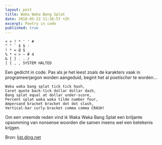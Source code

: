 ```yaml
---
layout: post
title: Waka Waka Bang Splat
date: 2018-05-22 11:26:57 +2h
excerpt: Poetry in code
published: true
---
```



	< > ! * ' ' #
	^ " ` $ $ -
	! * = @ $ _
	% * < > ~ # 4
	& [ ] . . /
	| { , , SYSTEM HALTED  

Een gedicht in code. Pas als je het leest zoals de karakters vaak in programeerjargon worden aangeduid, begint het al _poetischer_ te worden...


	Waka waka bang splat tick tick hash,
	Caret quote back-tick dollar dollar dash,
	Bang splat equal at dollar under-score,
	Percent splat waka waka tilde number four,
	Ampersand bracket bracket dot dot slash,
	Vertical-bar curly-bracket comma comma CRASH!

Om een vreemde reden vind ik Waka Waka Bang Splat een briljante opsomming van nonsense woorden die samen ineens wel een betekenis krijgen. 

Bron: [list.ding.net](http://lists.ding.net/geeks/96/dec/msg00005.html)